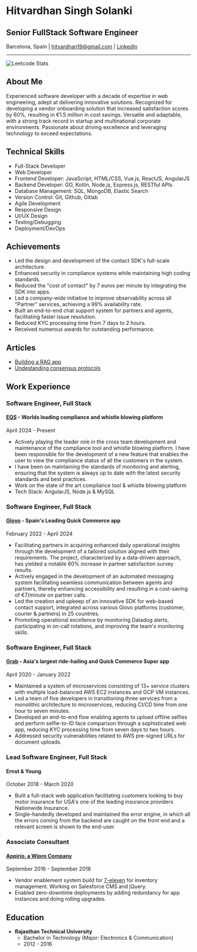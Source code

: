 # Hitvardhan Singh Solanki

## Senior FullStack Software Engineer

Barcelona, Spain | hitvardhan19@gmail.com | [LinkedIn](https://www.linkedin.com/in/hitvardhan)

---

![Leetcode Stats](https://leetcard.jacoblin.cool/hvs_19)

## About Me

Experienced software developer with a decade of expertise in web engineering, adept at delivering innovative solutions. Recognized for developing a vendor onboarding solution that increased satisfaction scores by 60%, resulting in €1.5 million in cost savings. Versatile and adaptable, with a strong track record in startup and multinational corporate environments. Passionate about driving excellence and leveraging technology to exceed expectations.

## Technical Skills

- Full-Stack Developer
- Web Developer
- Frontend Developer: JavaScript, HTML/CSS, Vue.js, ReactJS, AngularJS
- Backend Developer: GO, Kotlin, Node.js, Express.js, RESTful APIs
- Database Management: SQL, MongoDB, Elastic Search
- Version Control: Git, Github, Gitlab
- Agile Development
- Responsive Design
- UI/UX Design
- Testing/Debugging
- Deployment/DevOps

## Achievements

- Led the design and development of the contact SDK's full-scale architecture.
- Enhanced security in compliance systems while maintaining high coding standards.
- Reduced the "cost of contact" by 7 euros per minute by integrating the SDK into apps.
- Led a company-wide initiative to improve observability across all "Partner" services, achieving a 99% availability rate.
- Built an end-to-end chat support system for partners and agents, facilitating faster issue resolution.
- Reduced KYC processing time from 7 days to 2 hours.
- Received numerous awards for outstanding performance.

## Articles

- [Building a RAG app](https://medium.com/@hitvardhan19/building-a-rag-backend-for-legal-document-interaction-what-i-learned-and-survived-e306724592cb)
- [Undestanding consensus protocols](https://medium.com/@hitvardhan19/understanding-consensus-protocols-paxos-raft-zab-and-why-they-matter-215e33edd919)

## Work Experience

### Software Engineer, Full Stack
#### [EQS](https://www.eqs.com) - Worlds leading compliance and whistle blowing platform
April 2024 - Present

- Actively playing the leader role in the cross team development and maintenance of the compliance tool and whistle blowing platform. I have been responsible for
the development of a new feature that enables the user to view the compliance status of all the customers in the system.
- I have been on maintaining the standards of monitoring and alerting, ensuring that the system is always up to date with the latest security standards and best
practices.
- Work on the state of the art compliance tool & whistle blowing platform
- Tech Stack: AngularJS, Node.js & MySQL

### Software Engineer, Full Stack
#### [Glovo](https://www.glovoapp.com) - Spain's Leading Quick Commerce app
February 2022 - April 2024

- Facilitating partners in acquiring enhanced daily operational insights through the development of a tailored solution aligned with their requirements. The project, characterized by a data-driven approach, has yielded a notable 60% increase in partner satisfaction survey results.
- Actively engaged in the development of an automated messaging system facilitating seamless communication between agents and partners, thereby enhancing accessibility and resulting in a cost-saving of €7/minute on partner calls.
- Led the creation and upkeep of an innovative SDK for web-based contact support, integrated across various Glovo platforms (customer, courier & partners) in 25 countries.
- Promoting operational excellence by monitoring Datadog alerts, participating in on-call rotations, and improving the team's monitoring skills.

### Software Engineer, Full Stack
#### [Grab](https://www.grab.com/sg) - Asia's largest ride-hailing and Quick Commerce Super app
April 2020 - January 2022

- Maintained a system of microservices consisting of 13+ service clusters with multiple load-balanced AWS EC2 instances and GCP VM instances.
- Led a team of five developers in transitioning three services from a monolithic architecture to microservices, reducing CI/CD time from one hour to seven minutes.
- Developed an end-to-end flow enabling agents to upload offline selfies and perform selfie-to-ID face comparison through a sophisticated web app, reducing KYC processing time from seven days to two hours.
- Addressed security vulnerabilities related to AWS pre-signed URLs for document uploads.

### Lead Software Engineer, Full Stack
#### Ernst & Young
October 2018 - March 2020

- Built a full-stack web application facilitating customers looking to buy motor insurance for USA's one of the leading insurance providers Nationwide Insurance.
- Single-handedly developed and maintained the error engine, in which all the errors coming from the backend are caught on the front end and a relevant screen is shown to the end-user.

### Associate Consultant
#### [Appirio, a Wipro Company](https://appirio.com/)
September 2016 - September 2018

- Vendor enablement system build for [7-eleven](https://www.7-eleven.com/) for inventory management. Working on Salesforce CMS and jQuery.
- Enabled zero-downtime deployments by adding redundancy for app instances and doing rolling upgrades.

## Education

- **Rajasthan Technical University**
  - Bachelor in Technology (Major: Electronics & Communication)
  - 2012 - 2016

